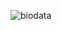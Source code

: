 ![biodata](https://user-images.githubusercontent.com/43459430/66558694-3048e100-eb7e-11e9-85a8-1933fcc74d9d.jpg)

